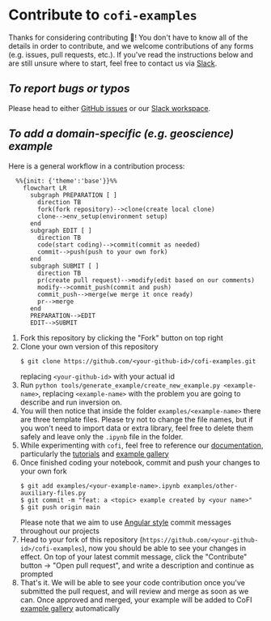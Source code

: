 # Contribute to `cofi-examples`

Thanks for considering contributing :tada:! You don't have to know all of the details
in order to contribute, and we welcome contributions of any forms (e.g. issues,
pull requests, etc.). If you've read the instructions below and are still unsure
where to start, feel free to contact us via [Slack](https://join.slack.com/t/inlab-community/shared_invite/zt-1ejny069z-v5ZyvP2tDjBR42OAu~TkHg).

## ***To report bugs or typos***
Please head to either [GitHub issues](https://github.com/inlab-geo/cofi-examples/issues) 
or our [Slack workspace](https://join.slack.com/t/inlab-community/shared_invite/zt-1ejny069z-v5ZyvP2tDjBR42OAu~TkHg).

## ***To add a domain-specific (e.g. geoscience) example***
Here is a general workflow in a contribution process:

```mermaid
  %%{init: {'theme':'base'}}%%
    flowchart LR
      subgraph PREPARATION [ ]
        direction TB
        fork(fork repository)-->clone(create local clone)
        clone-->env_setup(environment setup)
      end
      subgraph EDIT [ ]
        direction TB
        code(start coding)-->commit(commit as needed)
        commit-->push(push to your own fork)
      end
      subgraph SUBMIT [ ]
        direction TB
        pr(create pull request)-->modify(edit based on our comments)
        modify-->commit_push(commit and push)
        commit_push-->merge(we merge it once ready)
        pr-->merge
      end
      PREPARATION-->EDIT
      EDIT-->SUBMIT
```

1. Fork this repository by clicking the "Fork" button on top right
2. Clone your own version of this repository
   ```console
   $ git clone https://github.com/<your-github-id>/cofi-examples.git
   ```
   replacing `<your-github-id>` with your actual id
3. Run `python tools/generate_example/create_new_example.py <example-name>`, replacing `<example-name>` with
   the problem you are going to describe and run inversion on.
4. You will then notice that inside the folder `examples/<example-name>` there are 
   three template files. Please try not to change the file names, but if you won't 
   need to import data or extra library, feel free to delete them safely and leave only
   the `.ipynb` file in the folder.
5. While experimenting with `cofi`, feel free to reference our 
   [documentation](https://cofi.readthedocs.io/en/latest/), particularly the
   [tutorials](https://cofi.readthedocs.io/en/latest/tutorials/generated/index.html) and
   [example gallery](https://cofi.readthedocs.io/en/latest/examples/generated/index.html)
6. Once finished coding your notebook, commit and push your changes to your own fork
   ```console
   $ git add examples/<your-example-name>.ipynb examples/other-auxiliary-files.py
   $ git commit -m "feat: a <topic> example created by <your name>"
   $ git push origin main
   ```
   Please note that we aim to use [Angular style](https://github.com/angular/angular.js/blob/master/DEVELOPERS.md#-git-commit-guidelines) 
   commit messages throughout our projects
7. Head to your fork of this repository (`https://github.com/<your-github-id>/cofi-examples`),
   now you should be able to see your changes in effect. On top of your latest commit
   message, click the "Contribute" button -> "Open pull request", and write a description
   and continue as prompted
8. That's it. We will be able to see your code contribution once you've
   submitted the pull request, and will review and merge as soon as we can. Once
   approved and merged, your example will be added to CoFI 
   [example gallery](https://cofi.readthedocs.io/en/latest/cofi-examples/tools/sphinx_gallery/generated/index.html)
   automatically
